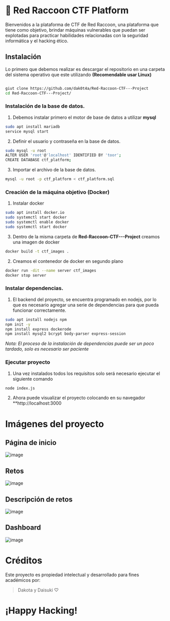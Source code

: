 # 📁 Red Raccoon CTF Platform 

Bienvenidos a la plataforma de CTF de Red Raccoon, una plataforma que tiene como objetivo, brindar máquinas vulnerables que puedan ser explotadas para practicar habilidades relacionadas con la seguridad informática y el hacking ético.

## Instalación 

Lo primero que debemos realizar es descargar el repositorio en una carpeta del sistema operativo que este utilizando **(Recomendable usar Linux)**

```bash

giut clone https://github.com/dak0t4a/Red-Raccoon-CTF---Project
cd Red-Raccoon-CTF---Project/ 
```
### Instalación de la base de datos.

1. Debemos instalar primero el motor de base de datos a utilizar **mysql**

```bash
sudo apt install mariadb
service mysql start
```

2. Definir el usuario y contraseña en la base de datos.
```bash
sudo mysql -u root
ALTER USER 'root'@'localhost' IDENTIFIED BY 'toor';
CREATE DATABASE ctf_platform;
```

3. Importar el archivo de la base de datos.

```bash
mysql -u root -p ctf_platform < ctf_platform.sql
```

### Creación de la máquina objetivo (Docker)

1. Instalar docker
```bash
sudo apt install docker.io 
sudo systemctl start docker 
sudo systemctl enable docker
sudo systemctl start docker
```

3. Dentro de la misma carpeta de **Red-Raccoon-CTF---Project** creamos una imagen de docker

```bash
docker build -t ctf_images .
```

2. Creamos el contenedor de docker en segundo plano 

```bash
docker run -dit --name server ctf_images
docker stop server
```

### Instalar dependencias.

1. El backend del proyecto, se encuentra programado en nodejs, por lo que es necesario agregar una serie de dependencias para que pueda funcionar correctamente.

```bash
sudo apt install nodejs npm
npm init -y 
npm install express dockerode
npm install mysql2 bcrypt body-parser express-session
```

*Nota: El proceso de la instalación de dependencias puede ser un poco tardado, solo es necesario ser paciente*
### Ejecutar proyecto

1. Una vez instalados todos los requisitos solo será necesario ejecutar el siguiente comando

```bash
node index.js
```

2. Ahora puede visualizar el proyecto colocando en su navegador **http://localhost:3000

# Imágenes del proyecto

## Página de inicio

![image](https://github.com/user-attachments/assets/b866fac9-af59-4d85-b843-38c893a01a16)

## Retos
![image](https://github.com/user-attachments/assets/2da282ce-5cb7-42b4-ab49-d9eefcca3525)



## Descripción de retos

![image](https://github.com/user-attachments/assets/e8686e4f-0c8b-482f-84e1-664f94cc1a30)



## Dashboard

![image](https://github.com/user-attachments/assets/9e671e4a-f216-48f6-931b-dbb6de3b37b9)

# Créditos

Este proyecto es propiedad intelectual y desarrollado para fines académicos por:

>Dakota y Daisuki ♡

# ¡Happy Hacking! 
